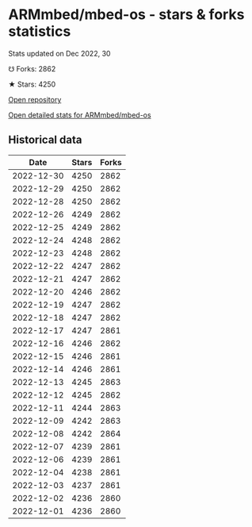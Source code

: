 # ARMmbed/mbed-os - stars & forks statistics

Stats updated on Dec 2022, 30

☋ Forks: 2862

★ Stars: 4250

[Open repository](https://github.com/ARMmbed/mbed-os)

[Open detailed stats for ARMmbed/mbed-os](https://reviewgithub.com/rep/ARMmbed/mbed-os)

## Historical data
| Date | Stars | Forks |
|------|-------|-------|
| 2022-12-30 | 4250 | 2862 | 
| 2022-12-29 | 4250 | 2862 | 
| 2022-12-28 | 4250 | 2862 | 
| 2022-12-26 | 4249 | 2862 | 
| 2022-12-25 | 4249 | 2862 | 
| 2022-12-24 | 4248 | 2862 | 
| 2022-12-23 | 4248 | 2862 | 
| 2022-12-22 | 4247 | 2862 | 
| 2022-12-21 | 4247 | 2862 | 
| 2022-12-20 | 4246 | 2862 | 
| 2022-12-19 | 4247 | 2862 | 
| 2022-12-18 | 4247 | 2862 | 
| 2022-12-17 | 4247 | 2861 | 
| 2022-12-16 | 4246 | 2862 | 
| 2022-12-15 | 4246 | 2861 | 
| 2022-12-14 | 4246 | 2861 | 
| 2022-12-13 | 4245 | 2863 | 
| 2022-12-12 | 4245 | 2862 | 
| 2022-12-11 | 4244 | 2863 | 
| 2022-12-09 | 4242 | 2863 | 
| 2022-12-08 | 4242 | 2864 | 
| 2022-12-07 | 4239 | 2861 | 
| 2022-12-06 | 4239 | 2861 | 
| 2022-12-04 | 4238 | 2861 | 
| 2022-12-03 | 4237 | 2861 | 
| 2022-12-02 | 4236 | 2860 | 
| 2022-12-01 | 4236 | 2860 | 


